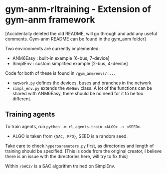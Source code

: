 # gym-anm-rltraining - Extension of gym-anm framework 

[Accidentally deleted the old README, will go through and add any useful comments. Gym-anm README can be found in the gym_anm folder]

Two environments are currently implemented:
- ANM6Easy : built-in example [6-bus, 7-device]
- SimplEnv : custom simplified example [2-bus, 4-device]

Code for both of these is found in `/gym_anm/envs/...`.
- `network.py` defines the devices, buses and branches in the network
- `simpl_env.py` extends the `ANMEnv` class. A lot of the functions can be shared with ANM6Easy, there should be no need for it to be too different.


## Training agents

To train agents, run `python -m rl_agents.train <ALGO> -s <SEED>`.
- ALGO is taken from `{SAC, PPO}`, SEED is a random seed.

Take care to check `hyperparameters.py` first, as directories and length of training should be specified.
[This is code from the original creator, I believe there is an issue with the directories here, will try to fix this]

Within `/SAC2/` is a SAC algorithm trained on SimplEnv. 
